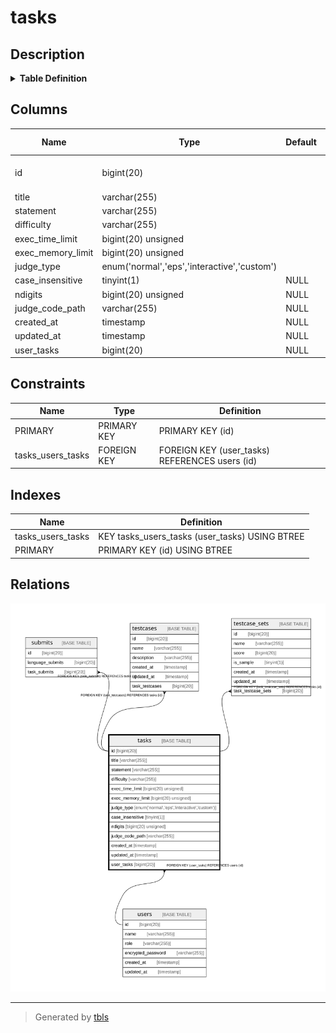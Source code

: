 # tasks

## Description

<details>
<summary><strong>Table Definition</strong></summary>

```sql
CREATE TABLE `tasks` (
  `id` bigint(20) NOT NULL AUTO_INCREMENT,
  `title` varchar(255) NOT NULL,
  `statement` varchar(255) NOT NULL,
  `difficulty` varchar(255) NOT NULL,
  `exec_time_limit` bigint(20) unsigned NOT NULL,
  `exec_memory_limit` bigint(20) unsigned NOT NULL,
  `judge_type` enum('normal','eps','interactive','custom') NOT NULL,
  `case_insensitive` tinyint(1) DEFAULT NULL,
  `ndigits` bigint(20) unsigned DEFAULT NULL,
  `judge_code_path` varchar(255) DEFAULT NULL,
  `created_at` timestamp NULL DEFAULT NULL,
  `updated_at` timestamp NULL DEFAULT NULL,
  `user_tasks` bigint(20) DEFAULT NULL,
  PRIMARY KEY (`id`),
  KEY `tasks_users_tasks` (`user_tasks`),
  CONSTRAINT `tasks_users_tasks` FOREIGN KEY (`user_tasks`) REFERENCES `users` (`id`) ON DELETE SET NULL
) ENGINE=InnoDB DEFAULT CHARSET=utf8mb4 COLLATE=utf8mb4_bin
```

</details>

## Columns

| Name | Type | Default | Nullable | Extra Definition | Children | Parents | Comment |
| ---- | ---- | ------- | -------- | ---------------- | -------- | ------- | ------- |
| id | bigint(20) |  | false | auto_increment | [submits](submits.md) [testcases](testcases.md) [testcase_sets](testcase_sets.md) |  |  |
| title | varchar(255) |  | false |  |  |  |  |
| statement | varchar(255) |  | false |  |  |  |  |
| difficulty | varchar(255) |  | false |  |  |  |  |
| exec_time_limit | bigint(20) unsigned |  | false |  |  |  |  |
| exec_memory_limit | bigint(20) unsigned |  | false |  |  |  |  |
| judge_type | enum('normal','eps','interactive','custom') |  | false |  |  |  |  |
| case_insensitive | tinyint(1) | NULL | true |  |  |  |  |
| ndigits | bigint(20) unsigned | NULL | true |  |  |  |  |
| judge_code_path | varchar(255) | NULL | true |  |  |  |  |
| created_at | timestamp | NULL | true |  |  |  |  |
| updated_at | timestamp | NULL | true |  |  |  |  |
| user_tasks | bigint(20) | NULL | true |  |  | [users](users.md) |  |

## Constraints

| Name | Type | Definition |
| ---- | ---- | ---------- |
| PRIMARY | PRIMARY KEY | PRIMARY KEY (id) |
| tasks_users_tasks | FOREIGN KEY | FOREIGN KEY (user_tasks) REFERENCES users (id) |

## Indexes

| Name | Definition |
| ---- | ---------- |
| tasks_users_tasks | KEY tasks_users_tasks (user_tasks) USING BTREE |
| PRIMARY | PRIMARY KEY (id) USING BTREE |

## Relations

![er](tasks.svg)

---

> Generated by [tbls](https://github.com/k1LoW/tbls)
